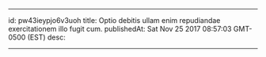 
---
id: pw43ieypjo6v3uoh
title: Optio debitis ullam enim repudiandae exercitationem illo fugit cum.
publishedAt: Sat Nov 25 2017 08:57:03 GMT-0500 (EST)
desc: 

---


